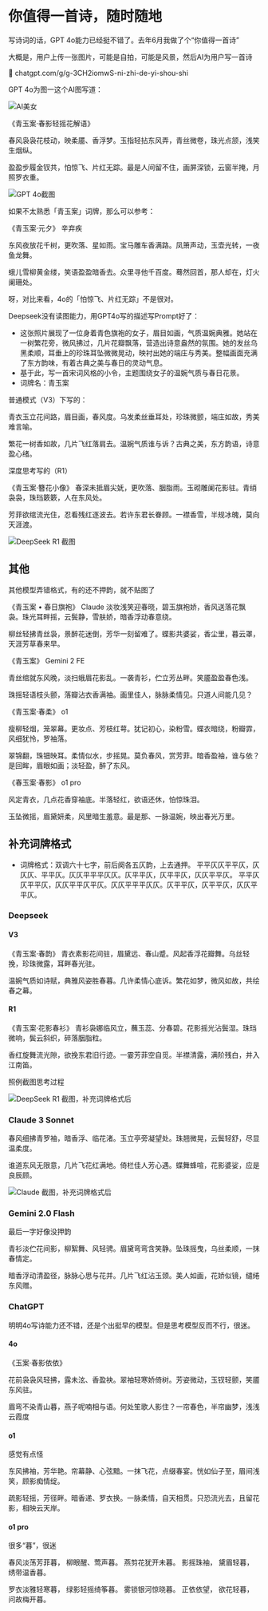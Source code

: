# 你值得一首诗，随时随地

写诗词的话，GPT 4o能力已经挺不错了。去年6月我做了个“你值得一首诗” 

大概是，用户上传一张图片，可能是自拍，可能是风景，然后AI为用户写一首诗

🔗 chatgpt.com/g/g-3CH2iomwS-ni-zhi-de-yi-shou-shi

GPT 4o为图一这个AI图写道：

![AI美女](ai_beauty.png)

《青玉案·春影轻摇花解语》

春风袅袅花枝动，映柔靥、香浮梦。玉指轻拈东风弄，青丝微卷，珠光点颔，浅笑生烟纵。

盈盈步履金钗共，怕惊飞、片红无踪。最是人间留不住，画屏深锁，云窗半掩，月照罗衣重。

![GPT 4o截图](yoap4o.png)

如果不太熟悉「青玉案」词牌，那么可以参考：

《青玉案·元夕》 辛弃疾

东风夜放花千树，更吹落、星如雨。宝马雕车香满路。凤箫声动，玉壶光转，一夜鱼龙舞。

蛾儿雪柳黄金缕，笑语盈盈暗香去。众里寻他千百度。蓦然回首，那人却在，灯火阑珊处。

呀，对比来看，4o的「怕惊飞、片红无踪」不是很对。

Deepseek没有读图能力，用GPT4o写的描述写Prompt好了：

- 这张照片展现了一位身着青色旗袍的女子，眉目如画，气质温婉典雅。她站在一树繁花旁，微风拂过，几片花瓣飘落，营造出诗意盎然的氛围。她的发丝乌黑柔顺，耳垂上的珍珠耳坠微微晃动，映衬出她的端庄与秀美。整幅画面充满了东方韵味，有着古典之美与春日的灵动气息。
- 基于此，写一首宋词风格的小令，主题围绕女子的温婉气质与春日花景。
- 词牌名：青玉案

普通模式（V3）下写的：

青衣玉立花间路，眉目画，春风度。乌发柔丝垂耳处，珍珠微颤，端庄如故，秀美难言喻。

繁花一树香如故，几片飞红落肩去。温婉气质谁与诉？古典之美，东方韵语，诗意盈心绪。

深度思考写的（R1）

《青玉案·簪花小像》
春深未抵眉尖妩，更吹落、胭脂雨。玉砌雕阑花影驻。青绡袅袅，珠珰簌簌，人在东风处。

芳菲欲绾流光住，忍看残红逐波去。若许东君长眷顾。一襟香雪，半规冰魄，莫向天涯渡。

![DeepSeek R1 截图](yoapR1.png)

## 其他

其他模型弄错格式，有的还不押韵，就不贴图了

《青玉案 • 春日旗袍》 Claude
淡妆浅笑迎春晓，碧玉旗袍娇，香风送落花飘袅。珠光耳畔摇，云鬓静，雪肤娇，暗香浮动春意绕。

柳丝轻拂青丝袅，景醉花迷倒，芳华一刻留难了。蝶影共婆娑，香尘里，暮云罩，天涯芳草春来早。

《青玉案》 Gemini 2 FE

青丝绾就东风晚，淡扫蛾眉花影乱。一袭青衫，伫立芳丛畔。笑靥盈盈春色浅。

珠摇轻语枝头颤，落瓣沾衣香满袖。画里佳人，脉脉柔情见。只道人间能几见？

《青玉案·春柔》 o1

瘦柳轻烟，笼翠幕。更妆点、芳枝红萼。犹记初心，染粉雪。蝶衣暗绕，粉瓣霏，风细犹怜，罗袖落。

翠锦翻，珠钿映耳。柔情似水，步摇晃。莫负春风，赏芳菲。暗香盈袖，谁与依？是回眸，眉眼如画；淡轻盈，醉了东风。

《春玉案·春影》 o1 pro

风定青衣，几点花香穿袖底。半落轻红，欲语还休，怕惊珠泪。

玉坠微摇，眉黛妍柔，风里暗生羞意。最是那、一脉温婉，映出春光万里。

## 补充词牌格式

- 词牌格式：双调六十七字，前后阕各五仄韵，上去通押。
            平平仄仄平平仄，仄仄仄、平平仄。仄仄平平平仄仄。仄平平仄，仄平平仄，仄仄平平仄。
            平平仄仄平平仄，仄仄平平仄平仄。仄仄平平平仄仄。仄平平仄，仄平平仄，仄仄平平仄。

### Deepseek

#### V3

《青玉案·春韵》
青衣素影花间驻，眉黛远、春山蹙。风起香浮花瓣舞。乌丝轻挽，珍珠微露，耳畔春光驻。

温婉气质如诗赋，典雅风姿胜春暮。几许柔情心底诉。繁花如梦，微风如故，共绘春之幕。

#### R1

《青玉案·花影春衫》
青衫袅娜临风立，蘸玉蕊、分春碧。花影摇光沾鬓湿。珠珰微响，鬓云斜织，碎落胭脂粒。

香红旋舞流光隙，欲挽东君旧行迹。一霎芳菲空自觅。半襟清露，满阶残白，并入江南笛。

照例截图思考过程

![DeepSeek R1 截图，补充词牌格式后](yoapR1-2.png)

### Claude 3 Sonnet

春风细拂青罗袖，暗香浮、临花渚。玉立亭旁凝望处。珠翘微晃，云鬓轻舒，尽显温柔度。

谁道东风无限意，几片飞花红满地。倚栏佳人芳心遇。蝶舞蜂喧，花影婆娑，应是良辰顾。

![Claude 截图，补充词牌格式后](yoapClaude.png)

### Gemini 2.0 Flash

最后一字好像没押韵

青衫淡伫花间影，柳絮舞、风轻骋。眉黛弯弯含笑静。坠珠摇曳，乌丝柔顺，一抹春情定。

暗香浮动清盈径，脉脉心思与花并。几片飞红沾玉颈。美人如画，花娇似镜，缱绻东风赠。

### ChatGPT

明明4o写诗能力还不错，还是个出挺早的模型。但是思考模型反而不行，很迷。

#### 4o

《玉案·春影依依》

花前袅袅风轻拂，露未泫、香盈袂。翠袖轻寒娇倚树。芳姿微动，玉钗轻颤，笑靥东风驻。

眉弯不染青山暮，燕子呢喃相与语。何处笙歌人影住？一帘春色，半帘幽梦，浅浅云霞度

#### o1

感觉有点怪

东风拂袖，芳华艳。帘幕静、心弦黯。一抹飞花，点缀春宴。恍如仙子至，眉间浅笑，顾影痴情绽。

疏影轻摇，芳径畔。暗香递、罗衣换。一脉柔情，自天相贯。只恐流光去，且留花影，相映云天岸。


#### o1 pro

很多“暮”，很迷

春风淡荡芳菲暮，
柳眼醒、莺声暮。
燕剪花犹开未暮。
影摇珠袖，
黛眉轻暮，
绣带温香暮。

罗衣淡雅轻寒暮，
绿影轻摇绮筝暮。
雾锁银河惊晓暮。
正依依望，
欲花轻暮，
问故梅开暮。
